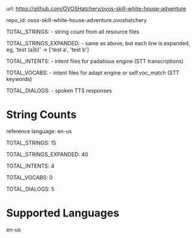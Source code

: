 
url: https://github.com/OVOSHatchery/ovos-skill-white-house-adventure

repo_id: ovos-skill-white-house-adventure.ovoshatchery

TOTAL_STRINGS:  - string count from all resource files

TOTAL_STRINGS_EXPANDED: - same as above, but each line is expanded, eg, 'test (a|b)' -> ['test a', 'test b']

TOTAL_INTENTS: - intent files for padatious engine (STT transcriptions)

TOTAL_VOCABS: - intent files for adapt engine or self.voc_match (STT keywords)

TOTAL_DIALOGS: - spoken TTS responses


# String Counts

reference language: en-us

TOTAL_STRINGS: 15  

TOTAL_STRINGS_EXPANDED: 40  

TOTAL_INTENTS: 4  

TOTAL_VOCABS: 0  

TOTAL_DIALOGS: 5  

# Supported Languages

en-us

